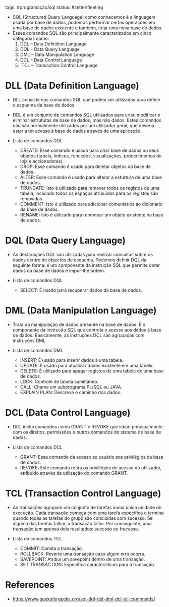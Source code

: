 tags: #programação/sql 
status: #zettel/fleeting

- SQL (Structured Query Language) como conhecemos é a linguagem usada por base de dados, podemos performar certas operações em uma base de dados existente e também, criar uma nova base de dados.
- Esses comandos SQL são principalmente caracterizados em cinco categorias como:
	1.  DDL – Data Definition Language
	2.  DQL – Data Query Language
	3.  DML – Data Manipulation Language
	4.  DCL – Data Control Language
	5.   TCL – Transaction Control Language

# DLL (Data Definition Language)
- DLL consiste nos comandos SQL que podem ser utilizados para definir o esquema da base de dados.
- DDL é um conjunto de comandos SQL utilizados para criar, modificar e eliminar estruturas de base de dados, mas não dados. Estes comandos não são normalmente utilizados por um utilizador geral, que deveria estar a ter acesso à base de dados através de uma aplicação.

- Lista de comandos DDL
	- CREATE: Esse comando é usado para criar base de dados ou seus objetos (tabela, índices, funcções, vizualizações, procedimentos de loja e accionadores).
	- DROP: Esse comando é usado para deletar objetos da base de dados.
	- ALTER: Esse comando é usado para alterar a esturtura de uma base de dados.
	- TRUNCATE: Isto é utilizado para remover todos os registos de uma tabela, incluindo todos os espaços atribuídos para os registos são removidos.
	- COMMENT: Isto é utilizado para adicionar comentários ao dicionário da base de dados.
	- RENAME: Isto é utilizado para renomear um objeto existente na base de dados.

# DQL (Data Query Language)
- As declarações DQL são utilizadas para realizar consultas sobre os dados dentro de objectos de esquema. Podemos definir DQL da seguinte forma: é um componente da instrução SQL que permite obter dados da base de dados e impor-lhe ordem.

- Lista de comandos DQL
	- SELECT: É usado para recuperar dados da base de dados.

# DML (Data Manipulation Language)
- Trata da manipulação de dados presente na base de dados. É o componente da instrução SQL que controla o acesso aos dados à base de dados. Basicamente, as instruções DCL são agrupadas com instruções DML.

- Lista de comandos DML
	- INSERT: É usado para inserir dados à uma tabela.
	- UPDATE: É usado para atualizar dados existente em uma tabela.
	- DELETE: É utilizado para apagar registos de uma tabela de uma base de dados.
	- LOCK: Controle de tabela sumiltâneo.
	- CALL: Chama um subprograma PL/SQL ou JAVA.
	- EXPLAIN PLAN: Descreve o caminho dos dados.

# DCL (Data Control Language)
- DCL inclui comandos como GRANT e REVOKE que lidam principalmente com os direitos, permissões e outros comandos do sistema de base de dados.

- Lista de comandos DCL
	- GRANT: Esse comando da acesso ao usuário aos privilégios da base de dados.
	- REVOKE: Este comando retira os privilégios de acesso do utilizador, atribuído através da utilização do comando GRANT.

# TCL (Transaction Control Language)
- As transações agrupam um conjunto de tarefas numa única unidade de execução. Cada transação começa com uma tarefa específica e termina quando todas as tarefas do grupo são concluídas com sucesso. Se alguma das tarefas falhar, a transação falha. Por conseguinte, uma transação tem apenas dois resultados: sucesso ou fracasso.

- Lista de comandos TCL
	- COMMIT: Comita a transação.
	- ROLLBACK: Reverte uma transação caso algum erro ocorra.
	- SAVEPOINT: Atribui um savepoint dentro de uma transação.
	- SET TRANSACTION: Especifica características para a transação.

# References
- https://www.geeksforgeeks.org/sql-ddl-dql-dml-dcl-tcl-commands/
